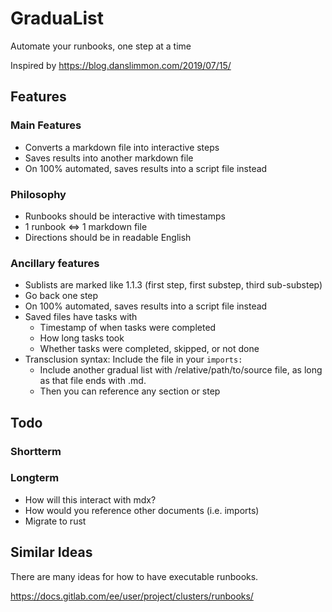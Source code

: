 # GraduaList

Automate your runbooks, one step at a time

Inspired by https://blog.danslimmon.com/2019/07/15/

## Features

### Main Features

* Converts a markdown file into interactive steps
* Saves results into another markdown file
* On 100% automated, saves results into a script file instead

### Philosophy

* Runbooks should be interactive with timestamps
* 1 runbook <=> 1 markdown file
* Directions should be in readable English

### Ancillary features

* Sublists are marked like 1.1.3 (first step, first substep, third sub-substep)
* Go back one step
* On 100% automated, saves results into a script file instead
* Saved files have tasks with
    * Timestamp of when tasks were completed
    * How long tasks took
    * Whether tasks were completed, skipped, or not done
* Transclusion syntax: Include the file in your `imports:`
    * Include another gradual list with /relative/path/to/source file, as long as that file ends with .md.
    * Then you can reference any section or step

## Todo

### Shortterm

### Longterm

* How will this interact with mdx?
* How would you reference other documents (i.e. imports)
* Migrate to rust

## Similar Ideas

There are many ideas for how to have executable runbooks.

https://docs.gitlab.com/ee/user/project/clusters/runbooks/
